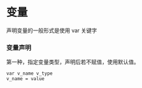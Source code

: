 # 变量



声明变量的一般形式是使用 var 关键字



### 变量声明

第一种，指定变量类型，声明后若不赋值，使用默认值。



```golang
var v_name v_type
v_name = value
```





